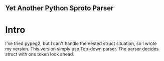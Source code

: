 Yet Another Python Sproto Parser
--------------------------------

Intro
=====
I've tried pypeg2, but I can't handle the nested struct situation, so I wrote my version. This version simply use Top-down parser. The parser decides struct with one token look ahead.
